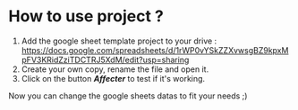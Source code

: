 
# How to use project ?
>
1. Add the google sheet template project to your drive : https://docs.google.com/spreadsheets/d/1rWP0vYSkZZXvwsgBZ9kpxMpFV3KRidZziTDCTRJ5XdM/edit?usp=sharing
2. Create your own copy, rename the file and open it.
3. Click on the button ***Affecter*** to test if it's working.

Now you can change the google sheets datas to fit your needs ;)
